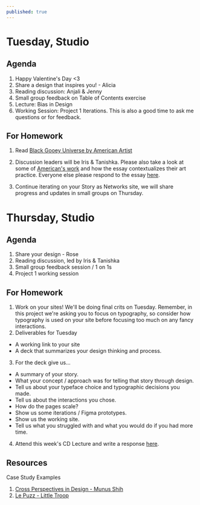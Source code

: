 ```yaml
---
published: true
---
```

# Tuesday, Studio
## Agenda

1. Happy Valentine's Day <3
2. Share a design that inspires you! - Alicia
3. Reading discussion: Anjali & Jenny
4. Small group feedback on Table of Contents exercise
5. Lecture: Bias in Design
6. Working Session: Project 1 Iterations. This is also a good time to ask me questions or for feedback.

## For Homework
1. Read [Black Gooey Universe by American Artist](https://static1.squarespace.com/static/59238d36d2b8575d127794a4/t/5a60bdecf9619a7f881b02a0/1516289526013/UNBAG_2_AmericanArtist.pdf)

2. Discussion leaders will be Iris & Tanishka. Please also take a look at some of [American's work](https://americanartist.us/works/black-gooey-universe) and how the essay contextualizes their art practice. Everyone else please respond to the essay [here](https://docs.google.com/document/d/1pv5p2erPfjhSk7HzhXJtdSpO1effd9uR-X4lSVwFSS8/edit?usp=sharing).

3. Continue iterating on your Story as Networks site, we will share progress and updates in small groups on Thursday. 

# Thursday, Studio
## Agenda
1. Share your design - Rose
2. Reading discussion, led by Iris & Tanishka
3. Small group feedback session / 1 on 1s
4. Project 1 working session

## For Homework
1. Work on your sites! We'll be doing final crits on Tuesday. Remember, in this project we're asking you to focus on typography, so consider how typography is used on your site before focusing too much on any fancy interactions. 
2. Deliverables for Tuesday
- A working link to your site
- A deck that summarizes your design thinking and process.
3. For the deck give us...
- A summary of your story.
- What your concept / approach was for telling that story through design. 
- Tell us about your typeface choice and typographic decisions you made.
- Tell us about the interactions you chose.
- How do the pages scale?
- Show us some iterations / Figma prototypes.
- Show us the working site.
- Tell us what you struggled with and what you would do if you had more time. 
4. Attend this week's CD Lecture and write a response [here](https://docs.google.com/document/d/1QlKJxrBJyStR_RFKo6KyRTNMlb4D557kQWFfFFPb2QQ/edit?usp=sharing).

## Resources
Case Study Examples
1. [Cross Perspectives in Design - Munus Shih](https://docs.google.com/presentation/d/15gN6cReK0wvvC8CL5LsoH22wQUtmsXmJBsDpt4gDQOw/edit#slide=id.gf4d5aff86a_0_55)
2. [Le Puzz - Little Troop](https://littletroop.com/work/lepuzz/index.html)
